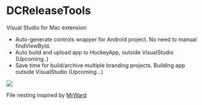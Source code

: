 # DCReleaseTools
Visual Studio for Mac extension

- Auto-generate controls wrapper for Android project. No need to manual findViewById.
- Auto build and upload app to HockeyApp, outside VisualStudio (Upcoming..)
- Save time for build/archive multiple branding projects. Building app outside VisualStudio (Upcoming...)

<img src="https://media.giphy.com/media/9uIvL2yFxYSGAQGXQr/giphy.gif"/>

File nesting inspired by [MrWard](https://github.com/mrward/FileNesting) 
